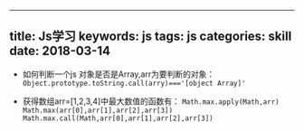 
---
title: Js学习
keywords: js
tags: js
categories: skill
date: 2018-03-14
---

* 如何判断一个js 对象是否是Array,arr为要判断的对象：
	`Object.prototype.toString.call(arry)==='[object Array]'`

* 获得数组arr=[1,2,3,4]中最大数值的函数有：
	`Math.max.apply(Math,arr)`
	`Math.max(arr[0],arr[1],arr[2],arr[3])`
	`Math.max.call(Math,arr[0],arr[1],arr[2],arr[3])`


